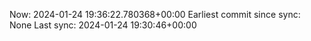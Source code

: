 Now: 2024-01-24 19:36:22.780368+00:00 Earliest commit since sync: None Last sync: 2024-01-24 19:30:46+00:00
